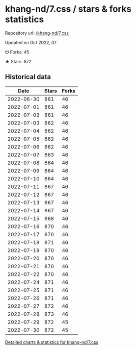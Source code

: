 # khang-nd/7.css / stars & forks statistics

Repository url: [/khang-nd/7.css](https://github.com/khang-nd/7.css)

Updated on Oct 2022, 07

☋ Forks: 45

★ Stars: 872

## Historical data
| Date | Stars | Forks |
|------|-------|-------|
| 2022-06-30 | 861 | 46 | 
| 2022-07-01 | 861 | 46 | 
| 2022-07-02 | 861 | 46 | 
| 2022-07-03 | 862 | 46 | 
| 2022-07-04 | 862 | 46 | 
| 2022-07-05 | 862 | 46 | 
| 2022-07-06 | 862 | 46 | 
| 2022-07-07 | 863 | 46 | 
| 2022-07-08 | 864 | 46 | 
| 2022-07-09 | 864 | 46 | 
| 2022-07-10 | 864 | 46 | 
| 2022-07-11 | 867 | 46 | 
| 2022-07-12 | 867 | 46 | 
| 2022-07-13 | 867 | 46 | 
| 2022-07-14 | 867 | 46 | 
| 2022-07-15 | 868 | 46 | 
| 2022-07-16 | 870 | 46 | 
| 2022-07-17 | 870 | 46 | 
| 2022-07-18 | 871 | 46 | 
| 2022-07-19 | 870 | 46 | 
| 2022-07-20 | 870 | 46 | 
| 2022-07-21 | 870 | 46 | 
| 2022-07-22 | 870 | 46 | 
| 2022-07-24 | 871 | 46 | 
| 2022-07-25 | 871 | 46 | 
| 2022-07-26 | 871 | 46 | 
| 2022-07-27 | 872 | 46 | 
| 2022-07-28 | 873 | 46 | 
| 2022-07-29 | 872 | 45 | 
| 2022-07-30 | 872 | 45 | 


[Detailed charts & statistics for khang-nd/7.css](https://reviewgithub.com/rep/khang-nd/7.css)
